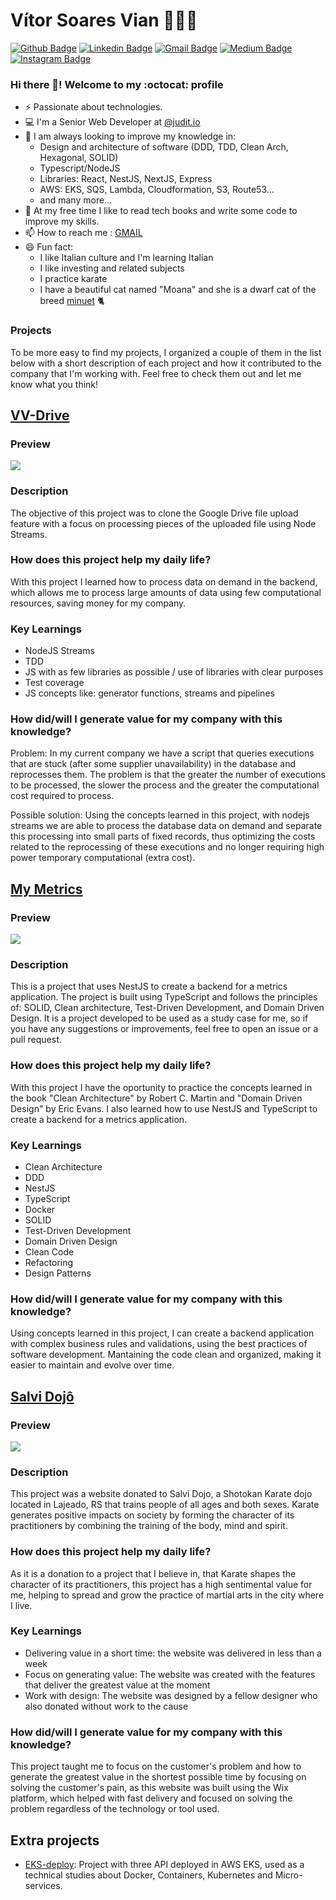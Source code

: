 # Vítor Soares Vian 🧑🏼‍💻

[![Github Badge](https://img.shields.io/badge/-Github-000?style=flat-square&logo=Github&logoColor=white&link=https://github.com/lucasgdb)](https://github.com/vitorvsv)
[![Linkedin Badge](https://img.shields.io/badge/-LinkedIn-blue?style=flat-square&logo=Linkedin&logoColor=white&link=https://www.linkedin.com/in/rebeccamanzi/)](https://www.linkedin.com/in/vitor-soares-vian/)
[![Gmail Badge](https://img.shields.io/badge/-Gmail-c14438?style=flat-square&logo=Gmail&logoColor=white&link=mailto:rebeccamanzi@gmail.com)](mailto:vitorsoaresvian@gmail.com)
[![Medium Badge](https://img.shields.io/badge/-Medium-000000?style=flat-square&labelColor=000000&logo=medium&logoColor=white&link=https://medium.com/@vitorsoaresvian)](https://medium.com/@vitorsoaresvian)
[![Instagram Badge](https://img.shields.io/badge/-Instagram-C13584?style=flat-square&labelColor=C13584&logo=instagram&logoColor=white&link=https://www.instagram.com/codepwr/)](https://www.instagram.com/vitor.soares.vian/)


###  Hi there 👋! Welcome to my :octocat: profile

- ⚡ Passionate about technologies.
- 💻 I'm a Senior Web Developer at [@judit.io](https://judit.io)
- 🚀 I am always looking to improve my knowledge in:
  - Design and architecture of software (DDD, TDD, Clean Arch, Hexagonal, SOLID)
  - Typescript/NodeJS
  - Libraries: React, NestJS, NextJS, Express
  - AWS: EKS, SQS, Lambda, Cloudformation, S3, Route53...
  - and many more...
- 🌱 At my free time I like to read tech books and write some code to improve my skills.
- 📫 How to reach me : [GMAIL](mailto:vitorsoaresvian@gmail.com)
- 😄 Fun fact:
  - I like Italian culture and I'm learning Italian
  - I like investing and related subjects
  - I practice karate
  - I have a beautiful cat named "Moana" and she is a dwarf cat of the breed [minuet](https://en.wikipedia.org/wiki/Minuet_cat) 🐈

###  Projects

To be more easy to find my projects, I organized a couple of them in the list below with a short description of each project and how it contributed to the company that I'm working with. Feel free to check them out and let me know what you think!

## [VV-Drive](https://github.com/vitorvsv/vv-drive)

### Preview

![](./resources/vv-drive-demo.gif)

### Description
The objective of this project was to clone the Google Drive file upload feature with a focus on processing pieces of the uploaded file using Node Streams.

### How does this project help my daily life?
With this project I learned how to process data on demand in the backend, which allows me to process large amounts of data using few computational resources, saving money for my company.

### Key Learnings
* NodeJS Streams
* TDD
* JS with as few libraries as possible / use of libraries with clear purposes
* Test coverage
* JS concepts like: generator functions, streams and pipelines

### How did/will I generate value for my company with this knowledge?
Problem: In my current company we have a script that queries executions that are stuck (after some supplier unavailability) in the database and reprocesses them. The problem is that the greater the number of executions to be processed, the slower the process and the greater the computational cost required to process.

Possible solution: Using the concepts learned in this project, with nodejs streams we are able to process the database data on demand and separate this processing into small parts of fixed records, thus optimizing the costs related to the reprocessing of these executions and no longer requiring high power temporary computational (extra cost).

## [My Metrics](https://github.com/vitorvsv/my-metrics-backend)

### Preview

![](./resources/my-metrics.jpg)

### Description
This is a project that uses NestJS to create a backend for a metrics application. The project is built using TypeScript and follows the principles of: SOLID, Clean architecture, Test-Driven Development, and Domain Driven Design. It is a project developed to be used as a study case for me, so if you have any suggestions or improvements, feel free to open an issue or a pull request.

### How does this project help my daily life?
With this project I have the oportunity to practice the concepts learned in the book "Clean Architecture" by Robert C. Martin and "Domain Driven Design" by Eric Evans. I also learned how to use NestJS and TypeScript to create a backend for a metrics application.

### Key Learnings
* Clean Architecture
* DDD
* NestJS
* TypeScript
* Docker
* SOLID
* Test-Driven Development
* Domain Driven Design
* Clean Code
* Refactoring
* Design Patterns

### How did/will I generate value for my company with this knowledge?
Using concepts learned in this project, I can create a backend application with complex business rules and validations, using the best practices of software development. Mantaining the code clean and organized, making it easier to maintain and evolve over time.

## [Salvi Dojô](https://www.salvidojo.com.br)

### Preview

![](./resources/salvi-dojo-layout.jpeg)

### Description
This project was a website donated to Salvi Dojo, a Shotokan Karate dojo located in Lajeado, RS that trains people of all ages and both sexes. Karate generates positive impacts on society by forming the character of its practitioners by combining the training of the body, mind and spirit.

### How does this project help my daily life?
As it is a donation to a project that I believe in, that Karate shapes the character of its practitioners, this project has a high sentimental value for me, helping to spread and grow the practice of martial arts in the city where I live.

### Key Learnings
* Delivering value in a short time: the website was delivered in less than a week
* Focus on generating value: The website was created with the features that deliver the greatest value at the moment
* Work with design: The website was designed by a fellow designer who also donated without work to the cause

### How did/will I generate value for my company with this knowledge?
This project taught me to focus on the customer's problem and how to generate the greatest value in the shortest possible time by focusing on solving the customer's pain, as this website was built using the Wix platform, which helped with fast delivery and focused on solving the problem regardless of the technology or tool used.

## Extra projects
* [EKS-deploy](https://github.com/vitorvsv/eks-deploy): Project with three API deployed in AWS EKS, used as a technical studies about Docker, Containers, Kubernetes and Micro-services.

